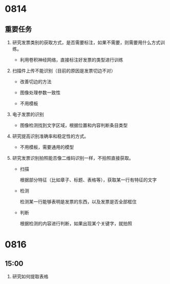 # 0814
## **重要任务**

1. 研究发票类别的获取方式，是否需要标注，如果不需要，则需要用什么方式训练。

    - 利用卷积神经网络，直接标注好发票的类型进行训练

2. 扫描件上传不能识别（目前的原因是发票切边不对）

    - 改善切边的方法    

    - 图像处理参数一致性

    - 不用模板

3. 电子发票的识别

    - 图像检测找到文字区域，根据位置和内容判断条目类型

4. 研究提高识别准确率和稳定性的方式。

    - 不用模板，需要通用的模型

5. 研究发票识别拍照能否像二维码识别一样，不拍照直接获取。

    - 扫描

        根据部分特征（比如章子、标题、表格等），获取某一行有特征的文字

    - 检测

        检测某一行能够表明是发票的东西，以及发票是否全部框住

    - 判断

        根据检测的内容进行判断，如果出现某个关键字，就拍照
    

    
# 0816
## 15:00
1. 研究如何提取表格